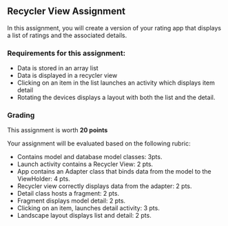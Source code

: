 ## Recycler View Assignment
In this assignment, you will create a version of your rating app that displays a list of ratings and the associated details.

### Requirements for this assignment:
- Data is stored in an array list
- Data is displayed in a recycler view
- Clicking on an item in the list launches an activity which displays item detail
- Rotating the devices displays a layout with both the list and the detail.

### Grading

This assignment is worth **20 points**

Your assignment will be evaluated based on the following rubric:
- Contains model and database model classes: 3pts.
- Launch activity contains a Recycler View: 2 pts.
- App contains an Adapter class that binds data from the model to the ViewHolder: 4 pts.
- Recycler view correctly displays data from the adapter: 2 pts.
- Detail class hosts a fragment: 2 pts.
- Fragment displays model detail: 2 pts.
- Clicking on an item, launches detail activity: 3 pts.
- Landscape layout displays list and detail: 2 pts.
